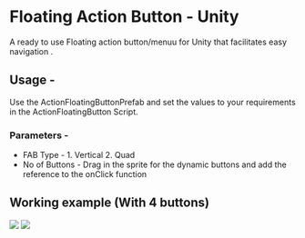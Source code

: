 # Floating Action Button - Unity
 A ready to use Floating action button/menuu for Unity that facilitates easy navigation . 
 ## Usage -
 Use the ActionFloatingButtonPrefab and set the values to your requirements in the ActionFloatingButton Script. 
### Parameters - 
 * FAB Type - 1. Vertical   2. Quad
 * No of Buttons  - Drag in the sprite for the dynamic buttons and add the reference to the onClick function 
 
 ## Working example (With 4 buttons)
![](Vertical.gif)
![](quad.gif)


